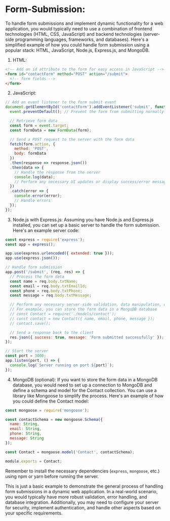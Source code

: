 # Form-Submission:

To handle form submissions and implement dynamic functionality for a web application, you would typically need to use a combination of frontend technologies (HTML, CSS, JavaScript) and backend technologies (server-side programming languages, frameworks, and databases). Here's a simplified example of how you could handle form submission using a popular stack: HTML, JavaScript, Node.js, Express.js, and MongoDB.

1. HTML:
```html
<!-- Add an id attribute to the form for easy access in JavaScript -->
<form id="contactForm" method="POST" action="/submit">
  <!-- form fields -->
</form>
```

2. JavaScript:
```javascript
// Add an event listener to the form submit event
document.getElementById('contactForm').addEventListener('submit', function(event) {
  event.preventDefault(); // Prevent the form from submitting normally

  // Retrieve form data
  const form = event.target;
  const formData = new FormData(form);

  // Send a POST request to the server with the form data
  fetch(form.action, {
    method: 'POST',
    body: formData
  })
  .then(response => response.json())
  .then(data => {
    // Handle the response from the server
    console.log(data);
    // Perform any necessary UI updates or display success/error messages
  })
  .catch(error => {
    console.error(error);
    // Handle errors
  });
});
```

3. Node.js with Express.js:
Assuming you have Node.js and Express.js installed, you can set up a basic server to handle the form submission. Here's an example server code:

```javascript
const express = require('express');
const app = express();

app.use(express.urlencoded({ extended: true }));
app.use(express.json());

// Handle form submission
app.post('/submit', (req, res) => {
  // Process the form data
  const name = req.body.txtName;
  const email = req.body.txtEmailId;
  const phone = req.body.txtPhone;
  const message = req.body.txtMessage;

  // Perform any necessary server-side validation, data manipulation, or database operations
  // For example, you can store the form data in a MongoDB database
  // const Contact = require('./models/contact');
  // const contact = new Contact({ name, email, phone, message });
  // contact.save();

  // Send a response back to the client
  res.json({ success: true, message: 'Form submitted successfully' });
});

// Start the server
const port = 3000;
app.listen(port, () => {
  console.log(`Server running on port ${port}`);
});
```

4. MongoDB (optional):
If you want to store the form data in a MongoDB database, you would need to set up a connection to MongoDB and define a schema and model for the Contact collection. You can use a library like Mongoose to simplify the process. Here's an example of how you could define the Contact model:

```javascript
const mongoose = require('mongoose');

const contactSchema = new mongoose.Schema({
  name: String,
  email: String,
  phone: String,
  message: String
});

const Contact = mongoose.model('Contact', contactSchema);

module.exports = Contact;
```

Remember to install the necessary dependencies (`express`, `mongoose`, etc.) using npm or yarn before running the server.

This is just a basic example to demonstrate the general process of handling form submissions in a dynamic web application. In a real-world scenario, you would typically have more robust validation, error handling, and database integration. Additionally, you may need to configure your server for security, implement authentication, and handle other aspects based on your specific requirements.


